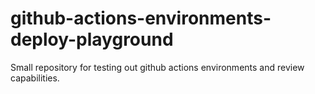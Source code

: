 # github-actions-environments-deploy-playground

Small repository for testing out github actions environments and review capabilities.
